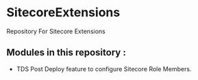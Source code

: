 # SitecoreExtensions
Repository For Sitecore Extensions


Modules in this repository : 
- 
- TDS Post Deploy feature to configure Sitecore Role Members.

